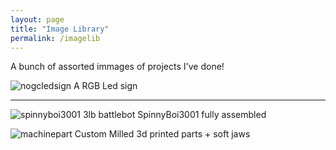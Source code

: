 ```yaml
---
layout: page
title: "Image Library"
permalink: /imagelib
---
```

A bunch of assorted immages of projects I've done!


![nogcledsign](https://github.com/user-attachments/assets/51951aea-c00a-4434-ae17-9fa52b2c69b1)
A RGB Led sign 
<hr>

![spinnyboi3001](https://github.com/user-attachments/assets/57870989-40a4-4452-9da4-12ef34537e0b)
3lb battlebot SpinnyBoi3001 fully assembled


![machinepart](https://cdn.discordapp.com/attachments/956553279301619794/1342044619805950005/IMG_3009.jpg?ex=67b833f3&is=67b6e273&hm=35df64637c5f7f41d4cff23d9395001a52661070e2c96cd100b50e3ee3ac2914&)
Custom Milled 3d printed parts + soft jaws


